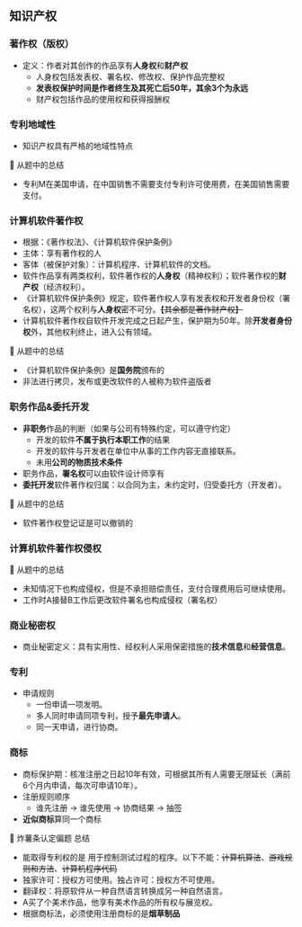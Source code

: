 ## 知识产权

### 著作权（版权）

- 定义：作者对其创作的作品享有**人身权**和**财产权**
  - 人身权包括发表权、署名权、修改权、保护作品完整权
  - **发表权保护时间是作者终生及其死亡后50年，其余3个为永远**
  - 财产权包括作品的使用权和获得报酬权

### 专利地域性

- 知识产权具有严格的地域性特点

📒 从题中的总结

- 专利M在美国申请，在中国销售不需要支付专利许可使用费，在美国销售需要支付。

### 计算机软件著作权

- 根据：《著作权法》、《计算机软件保护条例》
- 主体：享有著作权的人
- 客体（被保护对象）：计算机程序、计算机软件的文档。
- 软件作品享有两类权利，软件著作权的**人身权**（精神权利）；软件著作权的**财产权**（经济权利）。
- 《计算机软件保护条例》规定，软件著作权人享有发表权和开发者身份权（署名权），这两个权利与**人身权**密不可分。~~【其余都是著作财产权】~~
- 计算机软件著作权自软件开发完成之日起产生，保护期为50年。除**开发者身份权**外，其他权利终止，进入公有领域。

📒 从题中的总结

- 《计算机软件保护条例》是**国务院**颁布的
- 非法进行拷贝，发布或更改软件的人被称为软件盗版者

### 职务作品&委托开发

- **非职务**作品的判断（如果与公司有特殊约定，可以遵守约定）
  - 开发的软件**不属于执行本职工作**的结果
  - 开发的软件与开发者在单位中从事的工作内容无直接联系。
  - 未用**公司的物质技术条件**
- 职务作品，**署名权**可以由软件设计师享有
- **委托开发**软件著作权归属：以合同为主，未约定时，归受委托方（开发者）。

📒 从题中的总结

- 软件著作权登记证是可以撤销的

### 计算机软件著作权侵权

📒 从题中的总结

- 未知情况下也构成侵权，但是不承担赔偿责任，支付合理费用后可继续使用。
- 工作时A接替B工作后更改软件署名也构成侵权（署名权）

### 商业秘密权

- 商业秘密定义：具有实用性、经权利人采用保密措施的**技术信息**和**经营信息**。

### 专利

- 申请规则
  - 一份申请一项发明。
  - 多人同时申请同项专利，授予**最先申请人**。
  - 同一天申请，进行协商。

### 商标

- 商标保护期：核准注册之日起10年有效，可根据其所有人需要无限延长（满前6个月内申请，每次可申请10年）。
- 注册规则顺序
  - 谁先注册 -> 谁先使用 -> 协商结果 -> 抽签
- **近似商标**算同一个商标

📒 炸薯条认定偏题 总结

- 能取得专利权的是 用于控制测试过程的程序。以下不能：~~计算机算法~~、~~游戏规则和方法~~、~~计算机程序代码~~
- 独家许可：授权方可使用。独占许可：授权方不可使用。
- 翻译权：将原软件从一种自然语言转换成另一种自然语言。
- A买了个美术作品，他享有美术作品的所有权与展览权。
- 根据商标法，必须使用注册商标的是**烟草制品**